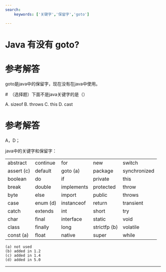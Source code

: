 ```yaml
---
search:
    keywords: ['关键字','保留字','goto']

---
```



# Java 有没有 goto?

# 参考解答

goto是java中的保留字，现在没有在java中使用。


#　（选择题）下面不是java关键字的是（）

A. sizeof 
B. throws 
C. this 
D. cast

# 参考解答
A，D；


java中的关键字和保留字：

|  |   |   |   |   |
| --- | --- | --- | --- | --- |
| abstract | continue | for | new | switch |
| assert \(c\) | default | goto \(a\) | package | synchronized |
| boolean | do | if | private | this |
| break | double | implements | protected | throw |
| byte | else | import | public | throws |
| case | enum \(d\) | instanceof | return | transient |
| catch | extends | int | short | try |
| char | final | interface | static | void |
| class | finally | long | strictfp \(b\) | volatile |
| const \(a\) | float | native | super | while |

```
(a) not used
(b) added in 1.2
(c) added in 1.4
(d) added in 5.0 
```

---



